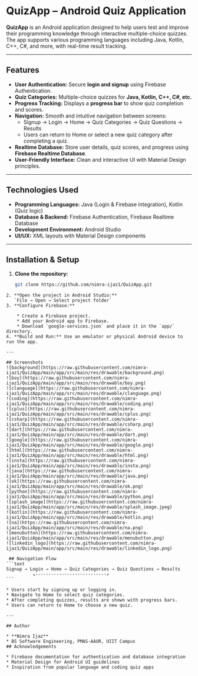 # QuizApp – Android Quiz Application

**QuizApp** is an Android application designed to help users test and improve their programming knowledge through interactive multiple-choice quizzes. The app supports various programming languages including Java, Kotlin, C++, C#, and more, with real-time result tracking.

---
## Features

- **User Authentication:** Secure **login and signup** using Firebase Authentication.
- **Quiz Categories:** Multiple-choice quizzes for **Java, Kotlin, C++, C#, etc.**
- **Progress Tracking:** Displays a **progress bar** to show quiz completion and scores.
- **Navigation:** Smooth and intuitive navigation between screens:
   - Signup → Login → Home → Quiz Categories → Quiz Questions → Results
   - Users can return to Home or select a new quiz category after completing a quiz.
- **Realtime Database:** Store user details, quiz scores, and progress using **Firebase Realtime Database**.
- **User-Friendly Interface:** Clean and interactive UI with Material Design principles.

---

## Technologies Used

- **Programming Languages:** Java (Login & Firebase integration), Kotlin (Quiz logic)
- **Database & Backend:** Firebase Authentication, Firebase Realtime Database
- **Development Environment:** Android Studio
- **UI/UX:** XML layouts with Material Design components

---

## Installation & Setup

1. **Clone the repository:**
   ```bash
   git clone https://github.com/nimra-ijaz1/QuizApp.git
````
2. **Open the project in Android Studio:**
   `File → Open → Select project folder`
3. **Configure Firebase:**

    * Create a Firebase project.
    * Add your Android app to Firebase.
    * Download `google-services.json` and place it in the `app/` directory.
4. **Build and Run:** Use an emulator or physical Android device to run the app.

---

## Screenshots
![background](https://raw.githubusercontent.com/nimra-ijaz1/QuizApp/main/app/src/main/res/drawable/background.png)
![boy](https://raw.githubusercontent.com/nimra-ijaz1/QuizApp/main/app/src/main/res/drawable/boy.png)
![clanguage](https://raw.githubusercontent.com/nimra-ijaz1/QuizApp/main/app/src/main/res/drawable/clanguage.png)
![coding](https://raw.githubusercontent.com/nimra-ijaz1/QuizApp/main/app/src/main/res/drawable/coding.png)
![cplus](https://raw.githubusercontent.com/nimra-ijaz1/QuizApp/main/app/src/main/res/drawable/cplus.png)
![csharp](https://raw.githubusercontent.com/nimra-ijaz1/QuizApp/main/app/src/main/res/drawable/csharp.png)
![dart](https://raw.githubusercontent.com/nimra-ijaz1/QuizApp/main/app/src/main/res/drawable/dart.png)
![google](https://raw.githubusercontent.com/nimra-ijaz1/QuizApp/main/app/src/main/res/drawable/google.png)
![html](https://raw.githubusercontent.com/nimra-ijaz1/QuizApp/main/app/src/main/res/drawable/html.png)
![insta](https://raw.githubusercontent.com/nimra-ijaz1/QuizApp/main/app/src/main/res/drawable/insta.png)
![java](https://raw.githubusercontent.com/nimra-ijaz1/QuizApp/main/app/src/main/res/drawable/java.png)
![ok](https://raw.githubusercontent.com/nimra-ijaz1/QuizApp/main/app/src/main/res/drawable/ok.png)
![python](https://raw.githubusercontent.com/nimra-ijaz1/QuizApp/main/app/src/main/res/drawable/python.png)
![splash_image](https://raw.githubusercontent.com/nimra-ijaz1/QuizApp/main/app/src/main/res/drawable/splash_image.jpeg)
![kotlin](https://raw.githubusercontent.com/nimra-ijaz1/QuizApp/main/app/src/main/res/drawable/kotlin.png)
![na](https://raw.githubusercontent.com/nimra-ijaz1/QuizApp/main/app/src/main/res/drawable/na.png)
![menubutton](https://raw.githubusercontent.com/nimra-ijaz1/QuizApp/main/app/src/main/res/drawable/menubutton.png)
![linkedin_logo](https://raw.githubusercontent.com/nimra-ijaz1/QuizApp/main/app/src/main/res/drawable/linkedin_logo.png)

 ## Navigation Flow
```text
Signup → Login → Home → Quiz Categories → Quiz Questions → Results
          ↘---------------------------↗
```

* Users start by signing up or logging in.
* Navigate to Home to select quiz categories.
* After completing quizzes, results are shown with progress bars.
* Users can return to Home to choose a new quiz.

---

## Author

* **Nimra Ijaz**
* BS Software Engineering, PMAS-AAUR, UIIT Campus
## Acknowledgements

* Firebase documentation for authentication and database integration
* Material Design for Android UI guidelines
* Inspiration from popular language and coding quiz apps


